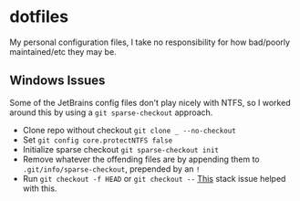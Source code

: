 # dotfiles
My personal configuration files, I take no responsibility for how bad/poorly maintained/etc they may be.

## Windows Issues
Some of the JetBrains config files don't play nicely with NTFS, so I worked around this by using a `git sparse-checkout` approach.
* Clone repo without checkout `git clone _ --no-checkout`
* Set `git config core.protectNTFS false`
* Initialize sparse checkout `git sparse-checkout init`
* Remove whatever the offending files are by appending them to `.git/info/sparse-checkout`, prepended by an `!`
* Run `git checkout -f HEAD` or `git checkout --`
[This](https://stackoverflow.com/questions/9572407/git-sparse-checkout-with-exclusion) stack issue helped with this.
